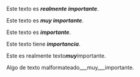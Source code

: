 Este texto es ***realmente importante***.

Este texto es ***muy importante***.

Este texto es ***importante***.

Este texto tiene ***importancia***.

Este es realmente texto***muy***importante.

Algo de texto malformateado___muy___importante.
